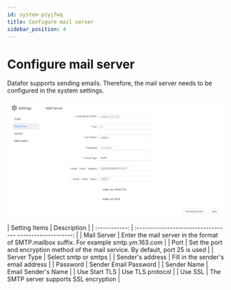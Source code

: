 ```yaml
---
id: system-pzyjfwq
title: Configure mail server
sidebar_position: 4
---
```

# Configure mail server

Datafor supports sending emails. Therefore, the mail server needs to be configured in the system settings.

![image-20230131210451757](../../../static/img/en/datafor/system/image-20230131210451757.png)


| Setting Items | Description |
| :-----------: | :---------------------------------- --------------------: |
| Mail Server | Enter the mail server in the format of SMTP.mailbox suffix. For example smtp.ym.163.com |
| Port | Set the port and encryption method of the mail service. By default, port 25 is used |
| Server Type | Select smtp or smtps |
| Sender's address | Fill in the sender's email address |
| Password | Sender Email Password |
| Sender Name | Email Sender's Name |
| Use Start TLS | Use TLS protocol |
| Use SSL | The SMTP server supports SSL encryption |
